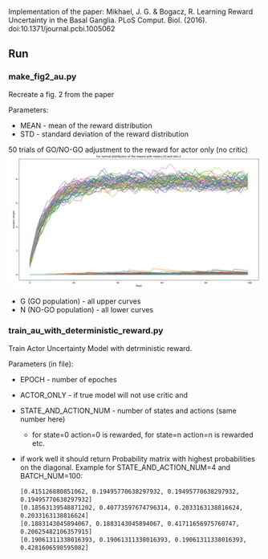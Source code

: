 Implementation of the paper: Mikhael, J. G. & Bogacz, R. Learning Reward Uncertainty in the Basal Ganglia. 
PLoS Comput. Biol. (2016). doi:10.1371/journal.pcbi.1005062

## Run

### make_fig2_au.py
Recreate a fig. 2 from the paper

Parameters:
* MEAN - mean of the reward distribution
* STD - standard deviation of the reward distribution

50 trials of GO/NO-GO adjustment to the reward for actor only (no critic)
![fig2](fig2.png)
* G (GO population) - all upper curves
* N (NO-GO population) - all lower curves

### train_au_with_deterministic_reward.py
Train Actor Uncertainty Model with detrministic reward.

Parameters (in file): 
* EPOCH - number of epoches 
* ACTOR_ONLY - if true model will not use critic and 
* STATE_AND_ACTION_NUM - number of states and actions (same number here)
  * for state=0 action=0 is rewarded, for state=n action=n is rewarded etc.
  
* if work well it should return Probability matrix with highest probabilities on the diagonal.
  Example for STATE_AND_ACTION_NUM=4 and BATCH_NUM=100:
    ```
    [0.415126880851062, 0.19495770638297932, 0.19495770638297932, 0.19495770638297932]
    [0.18563139548871202, 0.40773597674796314, 0.2033163138816624, 0.2033163138816624]
    [0.1883143045894067, 0.1883143045894067, 0.41711656975760747, 0.20625482106357915]
    [0.19061311338016393, 0.19061311338016393, 0.19061311338016393, 0.4281606598595082]
    ```